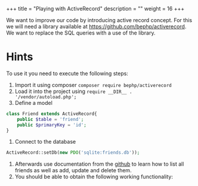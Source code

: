 +++
title = "Playing with ActiveRecord"
description = ""
weight = 16
+++

We want to improve our code by introducing active record concept. For this we will need a library available at https://github.com/bephp/activerecord. We want to replace the SQL queries with a use of the library.

# Hints

To use it you need to execute the following steps:

1. Import it using composer ```composer require bephp/activerecord```
1. Load it into the project using `require __DIR__ . '/vendor/autoload.php';`
1. Define a model
```php
class Friend extends ActiveRecord{
	public $table = 'friend';
    public $primaryKey = 'id';
}
```
1. Connect to the database 
```php
ActiveRecord::setDb(new PDO('sqlite:friends.db'));
```
1. Afterwards use documentation from the [github](https://github.com/bephp/activerecord) to learn how to list all friends as well as add, update and delete them.
1. You should be able to obtain the following working functionality:



